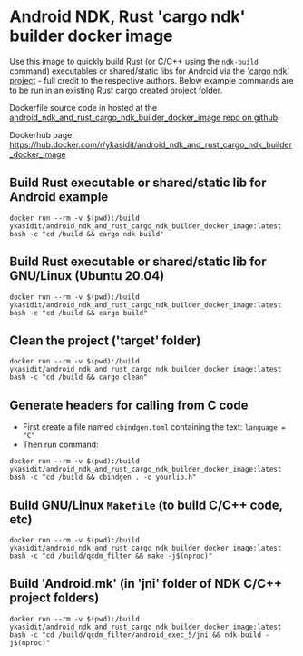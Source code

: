 Android NDK, Rust 'cargo ndk' builder docker image
==========================================

Use this image to quickly build Rust (or C/C++ using the `ndk-build` command) executables or shared/static libs for Android via the ['cargo ndk' project](https://github.com/bbqsrc/cargo-ndk) - full credit to the respective authors.
Below example commands are to be run in an existing Rust cargo created project folder.

Dockerfile source code in hosted at the [android_ndk_and_rust_cargo_ndk_builder_docker_image repo on github](https://github.com/ykasidit/android_ndk_and_rust_cargo_ndk_builder_docker_image).

Dockerhub page:
https://hub.docker.com/r/ykasidit/android_ndk_and_rust_cargo_ndk_builder_docker_image


Build Rust executable or shared/static lib for Android example
-----------------------------------------------------------------------------------------

`docker run --rm -v $(pwd):/build ykasidit/android_ndk_and_rust_cargo_ndk_builder_docker_image:latest bash -c "cd /build && cargo ndk build"`

Build Rust executable or shared/static lib for GNU/Linux (Ubuntu 20.04)
-------------------------------------------------------------------------------------------------------

`docker run --rm -v $(pwd):/build ykasidit/android_ndk_and_rust_cargo_ndk_builder_docker_image:latest bash -c "cd /build && cargo build"`

Clean the project ('target' folder)
------------------------------------------------
`docker run --rm -v $(pwd):/build ykasidit/android_ndk_and_rust_cargo_ndk_builder_docker_image:latest bash -c "cd /build && cargo clean"`

Generate headers for calling from C code
------------------------------------------------------------
- First create a file named `cbindgen.toml` containing the text:
`language = "C"`
- Then run command:

`docker run --rm -v $(pwd):/build ykasidit/android_ndk_and_rust_cargo_ndk_builder_docker_image:latest bash -c "cd /build && cbindgen . -o yourlib.h"`

Build GNU/Linux `Makefile` (to build C/C++ code, etc)
--------------------------------------------------------------
`docker run --rm -v $(pwd):/build ykasidit/android_ndk_and_rust_cargo_ndk_builder_docker_image:latest bash -c "cd /build/qcdm_filter && make -j$(nproc)"`

Build 'Android.mk' (in 'jni' folder of NDK C/C++ project folders)
-----------------------------------------------------------------------------------------
`docker run --rm -v $(pwd):/build ykasidit/android_ndk_and_rust_cargo_ndk_builder_docker_image:latest bash -c "cd /build/qcdm_filter/android_exec_5/jni && ndk-build -j$(nproc)"`


